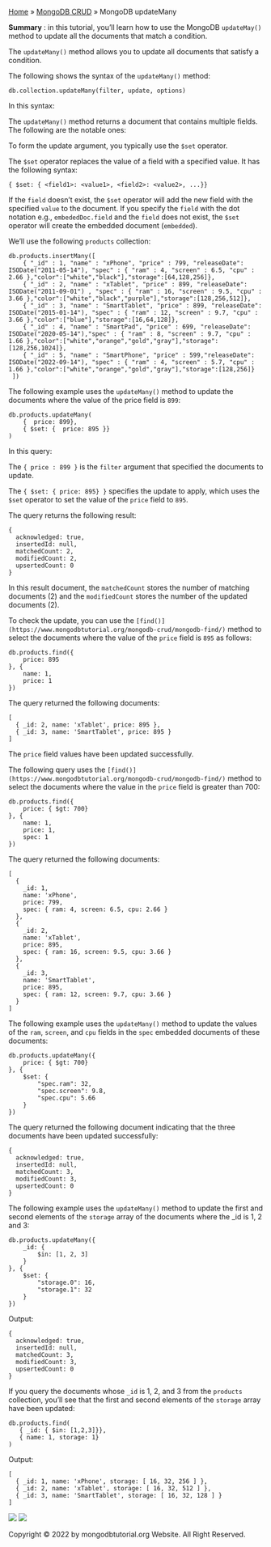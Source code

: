 

[Home](https://www.mongodbtutorial.org/) » [MongoDB
CRUD](https://www.mongodbtutorial.org/mongodb-crud/) » MongoDB updateMany



 **Summary** : in this tutorial, you’ll learn how to use the MongoDB
`updateMay()` method to update all the documents that match a condition.



The `updateMany()` method allows you to update all documents that satisfy a
condition.



The following shows the syntax of the `updateMany()` method:


    
    
    db.collection.updateMany(filter, update, options)



In this syntax:



The `updateMany()` method returns a document that contains multiple fields.
The following are the notable ones:



To form the update argument, you typically use the `$set` operator.



The `$set` operator replaces the value of a field with a specified value. It
has the following syntax:


    
    
    { $set: { <field1>: <value1>, <field2>: <value2>, ...}}



If the `field` doesn’t exist, the `$set` operator will add the new field with
the specified `value` to the document. If you specify the `field` with the dot
notation e.g., `embededDoc.field` and the `field` does not exist, the `$set`
operator will create the embedded document (`embedded`).



We’ll use the following `products` collection:


    
    
    db.products.insertMany([
        { "_id" : 1, "name" : "xPhone", "price" : 799, "releaseDate": ISODate("2011-05-14"), "spec" : { "ram" : 4, "screen" : 6.5, "cpu" : 2.66 },"color":["white","black"],"storage":[64,128,256]},
        { "_id" : 2, "name" : "xTablet", "price" : 899, "releaseDate": ISODate("2011-09-01") , "spec" : { "ram" : 16, "screen" : 9.5, "cpu" : 3.66 },"color":["white","black","purple"],"storage":[128,256,512]},
        { "_id" : 3, "name" : "SmartTablet", "price" : 899, "releaseDate": ISODate("2015-01-14"), "spec" : { "ram" : 12, "screen" : 9.7, "cpu" : 3.66 },"color":["blue"],"storage":[16,64,128]},
        { "_id" : 4, "name" : "SmartPad", "price" : 699, "releaseDate": ISODate("2020-05-14"),"spec" : { "ram" : 8, "screen" : 9.7, "cpu" : 1.66 },"color":["white","orange","gold","gray"],"storage":[128,256,1024]},
        { "_id" : 5, "name" : "SmartPhone", "price" : 599,"releaseDate": ISODate("2022-09-14"), "spec" : { "ram" : 4, "screen" : 5.7, "cpu" : 1.66 },"color":["white","orange","gold","gray"],"storage":[128,256]}
     ])



The following example uses the `updateMany()` method to update the documents
where the value of the price field is `899`:


    
    
    db.products.updateMany(
        {  price: 899}, 
        { $set: {  price: 895 }}
    )



In this query:



The `{ price : 899 }` is the `filter` argument that specified the documents to
update.



The `{ $set: { price: 895} }` specifies the update to apply, which uses the
`$set` operator to set the value of the `price` field to `895`.



The query returns the following result:


    
    
    {
      acknowledged: true,
      insertedId: null,
      matchedCount: 2,
      modifiedCount: 2,
      upsertedCount: 0
    }



In this result document, the `matchedCount` stores the number of matching
documents (2) and the `modifiedCount` stores the number of the updated
documents (2).



To check the update, you can use the
`[find()](https://www.mongodbtutorial.org/mongodb-crud/mongodb-find/)` method
to select the documents where the value of the `price` field is `895` as
follows:


    
    
    db.products.find({
        price: 895
    }, {
        name: 1,
        price: 1
    })



The query returned the following documents:


    
    
    [
      { _id: 2, name: 'xTablet', price: 895 },
      { _id: 3, name: 'SmartTablet', price: 895 }
    ]



The `price` field values have been updated successfully.



The following query uses the
`[find()](https://www.mongodbtutorial.org/mongodb-crud/mongodb-find/)` method
to select the documents where the value in the `price` field is greater than
700:


    
    
    db.products.find({
        price: { $gt: 700}
    }, {
        name: 1,
        price: 1,
        spec: 1
    })



The query returned the following documents:


    
    
    [
      {
        _id: 1,
        name: 'xPhone',
        price: 799,
        spec: { ram: 4, screen: 6.5, cpu: 2.66 }
      },
      {
        _id: 2,
        name: 'xTablet',
        price: 895,
        spec: { ram: 16, screen: 9.5, cpu: 3.66 }
      },
      {
        _id: 3,
        name: 'SmartTablet',
        price: 895,
        spec: { ram: 12, screen: 9.7, cpu: 3.66 }
      }
    ]



The following example uses the `updateMany()` method to update the values of
the `ram`, `screen`, and `cpu` fields in the `spec` embedded documents of
these documents:


    
    
    db.products.updateMany({
        price: { $gt: 700}
    }, {
        $set: {
            "spec.ram": 32,
            "spec.screen": 9.8,
            "spec.cpu": 5.66
        }
    })
    



The query returned the following document indicating that the three documents
have been updated successfully:


    
    
    {
      acknowledged: true,
      insertedId: null,
      matchedCount: 3,
      modifiedCount: 3,
      upsertedCount: 0
    }



The following example uses the `updateMany()` method to update the first and
second elements of the `storage` array of the documents where the _id is 1, 2
and 3:


    
    
    db.products.updateMany({
        _id: {
            $in: [1, 2, 3]
        }
    }, {
        $set: {
            "storage.0": 16,
            "storage.1": 32
        }
    })



Output:


    
    
    {
      acknowledged: true,
      insertedId: null,
      matchedCount: 3,
      modifiedCount: 3,
      upsertedCount: 0
    }



If you query the documents whose `_id` is 1, 2, and 3 from the `products`
collection, you’ll see that the first and second elements of the `storage`
array have been updated:


    
    
    db.products.find(
       { _id: { $in: [1,2,3]}}, 
       { name: 1, storage: 1}
    )



Output:


    
    
    [
      { _id: 1, name: 'xPhone', storage: [ 16, 32, 256 ] },
      { _id: 2, name: 'xTablet', storage: [ 16, 32, 512 ] },
      { _id: 3, name: 'SmartTablet', storage: [ 16, 32, 128 ] }
    ]

![](https://www.mongodbtutorial.org/wp-content/themes/evolution/img/left.svg)
![](https://www.mongodbtutorial.org/wp-content/themes/evolution/img/right.svg)


Copyright © 2022 by mongodbtutorial.org Website. All Right Reserved.

